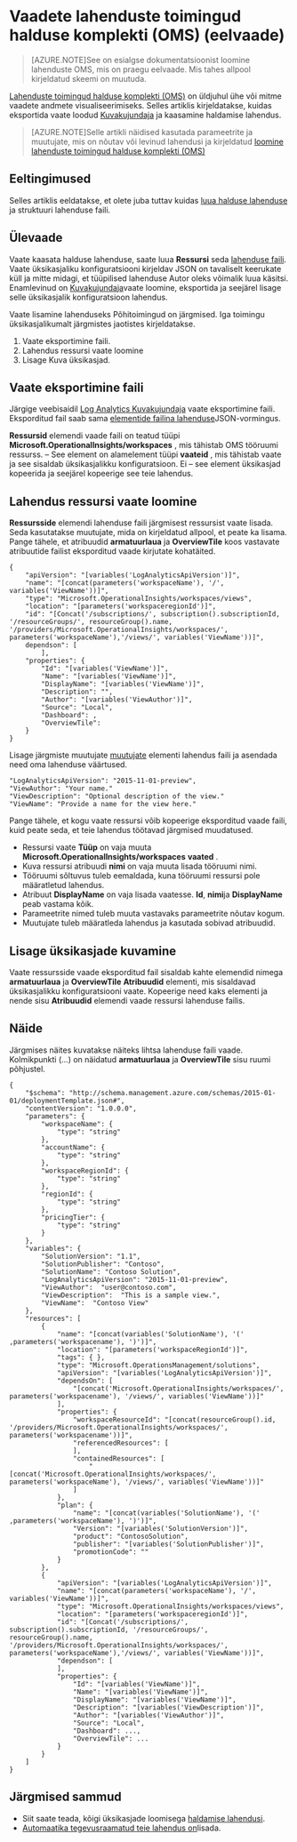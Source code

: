 <properties
   pageTitle="Vaadete toimingud halduse komplekti (OMS) lahenduste | Microsoft Azure'i"
   description="Lahenduste toimingud halduse komplekti (OMS) on üldjuhul ühe või mitme vaadete andmete visualiseerimiseks.  Selles artiklis kirjeldatakse, kuidas eksportida vaate kuvamine disainer ja kaasamine haldamise lahendus. "
   services="operations-management-suite"
   documentationCenter=""
   authors="bwren"
   manager="jwhit"
   editor="tysonn" />
<tags
   ms.service="operations-management-suite"
   ms.devlang="na"
   ms.topic="article"
   ms.tgt_pltfrm="na"
   ms.workload="infrastructure-services"
   ms.date="10/17/2016"
   ms.author="bwren" />

# <a name="views-in-operations-management-suite-oms-management-solutions-preview"></a>Vaadete lahenduste toimingud halduse komplekti (OMS) (eelvaade)

>[AZURE.NOTE]See on esialgse dokumentatsioonist loomine lahenduste OMS, mis on praegu eelvaade. Mis tahes allpool kirjeldatud skeemi on muutuda.    

[Lahenduste toimingud halduse komplekti (OMS)](operations-management-suite-solutions.md) on üldjuhul ühe või mitme vaadete andmete visualiseerimiseks.  Selles artiklis kirjeldatakse, kuidas eksportida vaate loodud [Kuvakujundaja](../log-analytics/log-analytics-view-designer.md) ja kaasamine haldamise lahendus.  

>[AZURE.NOTE]Selle artikli näidised kasutada parameetrite ja muutujate, mis on nõutav või levinud lahendusi ja kirjeldatud [loomine lahenduste toimingud halduse komplekti (OMS)](operations-management-suite-solutions-creating.md) 


## <a name="prerequisites"></a>Eeltingimused
Selles artiklis eeldatakse, et olete juba tuttav kuidas [luua halduse lahenduse](operations-management-suite-solutions-creating.md) ja struktuuri lahenduse faili.


## <a name="overview"></a>Ülevaade

Vaate kaasata halduse lahenduse, saate luua **Ressursi** seda [lahenduse faili](operations-management-suite-solutions-creating.md).  Vaate üksikasjaliku konfiguratsiooni kirjeldav JSON on tavaliselt keerukate küll ja mitte midagi, et tüüpilised lahenduse Autor oleks võimalik luua käsitsi.  Enamlevinud on [Kuvakujundaja](../log-analytics/log-analytics-view-designer.md)vaate loomine, eksportida ja seejärel lisage selle üksikasjalik konfiguratsioon lahendus. 

Vaate lisamine lahenduseks Põhitoimingud on järgmised.  Iga toimingu üksikasjalikumalt järgmistes jaotistes kirjeldatakse.

1. Vaate eksportimine faili.
2. Lahendus ressursi vaate loomine
3. Lisage Kuva üksikasjad.

## <a name="export-the-view-to-a-file"></a>Vaate eksportimine faili
Järgige veebisaidil [Log Analytics Kuvakujundaja](../log-analytics/log-analytics-view-designer.md) vaate eksportimine faili.  Eksporditud fail saab sama [elementide failina lahenduse](operations-management-suite-solutions-creating.md#management-solution-files)JSON-vormingus.  

**Ressursid** elemendi vaade faili on teatud tüüpi **Microsoft.OperationalInsights/workspaces** , mis tähistab OMS tööruumi ressurss.  – See element on alamelement tüüpi **vaateid** , mis tähistab vaate ja see sisaldab üksikasjalikku konfiguratsioon.  Ei – see element üksikasjad kopeerida ja seejärel kopeerige see teie lahendus.


## <a name="create-the-view-resource-in-the-solution"></a>Lahendus ressursi vaate loomine
**Ressursside** elemendi lahenduse faili järgmisest ressursist vaate lisada.  Seda kasutatakse muutujate, mida on kirjeldatud allpool, et peate ka lisama.  Pange tähele, et atribuudid **armatuurlaua** ja **OverviewTile** koos vastavate atribuutide failist eksporditud vaade kirjutate kohatäited.
 
    {
        "apiVersion": "[variables('LogAnalyticsApiVersion')]",
        "name": "[concat(parameters('workspaceName'), '/', variables('ViewName'))]",
        "type": "Microsoft.OperationalInsights/workspaces/views",
        "location": "[parameters('workspaceregionId')]",
        "id": "[Concat('/subscriptions/', subscription().subscriptionId, '/resourceGroups/', resourceGroup().name, '/providers/Microsoft.OperationalInsights/workspaces/', parameters('workspaceName'),'/views/', variables('ViewName'))]",
        dependson": [
            ],
        "properties": {
            "Id": "[variables('ViewName')]",
            "Name": "[variables('ViewName')]",
            "DisplayName": "[variables('ViewName')]",
            "Description": "",
            "Author": "[variables('ViewAuthor')]",
            "Source": "Local",
            "Dashboard": ,
            "OverviewTile": 
        }
    }

Lisage järgmiste muutujate [muutujate](operations-management-suite-solutions-creating.md#variables) elementi lahendus faili ja asendada need oma lahenduse väärtused.

    "LogAnalyticsApiVersion": "2015-11-01-preview",
    "ViewAuthor": "Your name."
    "ViewDescription": "Optional description of the view."
    "ViewName": "Provide a name for the view here."


Pange tähele, et kogu vaate ressursi võib kopeerige eksporditud vaade faili, kuid peate seda, et teie lahendus töötavad järgmised muudatused.  

- Ressursi vaate **Tüüp** on vaja muuta **Microsoft.OperationalInsights/workspaces** **vaated** .
- Kuva ressursi atribuudi **nimi** on vaja muuta lisada tööruumi nimi.
- Tööruumi sõltuvus tuleb eemaldada, kuna tööruumi ressursi pole määratletud lahendus.
- Atribuut **DisplayName** on vaja lisada vaatesse.  **Id**, **nimi**ja **DisplayName** peab vastama kõik.
- Parameetrite nimed tuleb muuta vastavaks parameetrite nõutav kogum.
- Muutujate tuleb määratleda lahendus ja kasutada sobivad atribuudid.

## <a name="add-the-view-details"></a>Lisage üksikasjade kuvamine
Vaate ressursside vaade eksporditud fail sisaldab kahte elemendid nimega **armatuurlaua** ja **OverviewTile** **Atribuudid** elementi, mis sisaldavad üksikasjalikku konfiguratsiooni vaate.  Kopeerige need kaks elementi ja nende sisu **Atribuudid** elemendi vaade ressursi lahenduse failis. 

## <a name="example"></a>Näide
Järgmises näites kuvatakse näiteks lihtsa lahenduse faili vaade.  Kolmikpunkti (...) on näidatud **armatuurlaua** ja **OverviewTile** sisu ruumi põhjustel.


    {
        "$schema": "http://schema.management.azure.com/schemas/2015-01-01/deploymentTemplate.json#",
        "contentVersion": "1.0.0.0",
        "parameters": {
            "workspaceName": {
                "type": "string"
            },
            "accountName": {
                "type": "string"
            },
            "workspaceRegionId": {
                "type": "string"
            },
            "regionId": {
                "type": "string"
            },
            "pricingTier": {
                "type": "string"
            }
        },
        "variables": {
            "SolutionVersion": "1.1",
            "SolutionPublisher": "Contoso",
            "SolutionName": "Contoso Solution",
            "LogAnalyticsApiVersion": "2015-11-01-preview",
            "ViewAuthor":  "user@contoso.com",
            "ViewDescription":  "This is a sample view.",
            "ViewName":  "Contoso View"
        },
        "resources": [
            {
                "name": "[concat(variables('SolutionName'), '(' ,parameters('workspacename'), ')')]",
                "location": "[parameters('workspaceRegionId')]",
                "tags": { },
                "type": "Microsoft.OperationsManagement/solutions",
                "apiVersion": "[variables('LogAnalyticsApiVersion')]",
                "dependsOn": [
                    "[concat('Microsoft.OperationalInsights/workspaces/', parameters('workspacename'), '/views/', variables('ViewName'))]"
                ],
                "properties": {
                    "workspaceResourceId": "[concat(resourceGroup().id, '/providers/Microsoft.OperationalInsights/workspaces/', parameters('workspacename'))]",
                    "referencedResources": [
                    ],
                    "containedResources": [
                        "[concat('Microsoft.OperationalInsights/workspaces/', parameters('workspaceName'), '/views/', variables('ViewName'))]"
                    ]
                },
                "plan": {
                    "name": "[concat(variables('SolutionName'), '(' ,parameters('workspaceName'), ')')]",
                    "Version": "[variables('SolutionVersion')]",
                    "product": "ContosoSolution",
                    "publisher": "[variables('SolutionPublisher')]",
                    "promotionCode": ""
                }
            },
            {
                "apiVersion": "[variables('LogAnalyticsApiVersion')]",
                "name": "[concat(parameters('workspaceName'), '/', variables('ViewName'))]",
                "type": "Microsoft.OperationalInsights/workspaces/views",
                "location": "[parameters('workspaceregionId')]",
                "id": "[Concat('/subscriptions/', subscription().subscriptionId, '/resourceGroups/', resourceGroup().name, '/providers/Microsoft.OperationalInsights/workspaces/', parameters('workspaceName'),'/views/', variables('ViewName'))]",
                "dependson": [
                ],
                "properties": {
                    "Id": "[variables('ViewName')]",
                    "Name": "[variables('ViewName')]",
                    "DisplayName": "[variables('ViewName')]",
                    "Description": "[variables('ViewDescription')]",
                    "Author": "[variables('ViewAuthor')]",
                    "Source": "Local",
                    "Dashboard": ...,
                    "OverviewTile": ...
                }
            }
        ]
    }




## <a name="next-steps"></a>Järgmised sammud

- Siit saate teada, kõigi üksikasjade loomisega [haldamise lahendusi](operations-management-suite-solutions-creating.md).
- [Automaatika tegevusraamatud teie lahendus on](operations-management-suite-solutions-resources-automation.md)lisada.